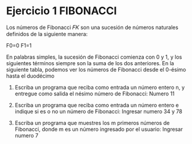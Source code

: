 # Ejercicio 1 FIBONACCI

Los números de Fibonacci 𝐹𝐾 son una sucesión de números naturales definidos de la siguiente
manera: 

F0=0
F1=1

En palabras simples, la sucesión de Fibonacci comienza con 0 y 1, y los siguientes términos siempre
son la suma de los dos anteriores.
En la siguiente tabla, podemos ver los números de Fibonacci desde el 0-ésimo hasta el duodécimo

1. Escriba un programa que reciba como entrada un número entero n, y entregue como salida el nésimo número de Fibonacci: Numero 11

2. Escriba un programa que reciba como entrada un número entero e indique si es o no un número
de Fibonacci: Ingresar numero 34 y 78 

3. Escriba un programa que muestres los m primeros números de Fibonacci, donde m es un número
ingresado por el usuario: Ingresar numero 7